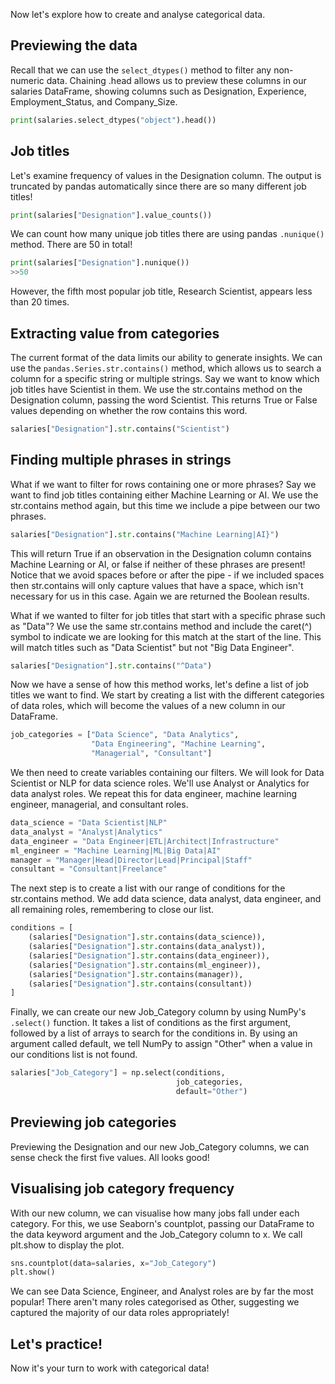 Now let's explore how to create and analyse categorical data. 
## Previewing the data
Recall that we can use the `select_dtypes()` method to filter any non-numeric data. Chaining .head allows us to preview these columns in our salaries DataFrame, showing columns such as Designation, Experience, Employment_Status, and Company_Size.
```Python
print(salaries.select_dtypes("object").head())
```
## Job titles
Let's examine frequency of values in the Designation column. The output is truncated by pandas automatically since there are so many different job titles!
```Python
print(salaries["Designation"].value_counts())
```
We can count how many unique job titles there are using pandas `.nunique()` method. There are 50 in total!
```Python
print(salaries["Designation"].nunique())
>>50
```
However, the fifth most popular job title, Research Scientist, appears less than 20 times.
## Extracting value from categories
The current format of the data limits our ability to generate insights. We can use the `pandas.Series.str.contains()` method, which allows us to search a column for a specific string or multiple strings. Say we want to know which job titles have Scientist in them. We use the str.contains method on the Designation column, passing the word Scientist. This returns True or False values depending on whether the row contains this word.
```Python
salaries["Designation"].str.contains("Scientist")
```
## Finding multiple phrases in strings
What if we want to filter for rows containing one or more phrases? Say we want to find job titles containing either Machine Learning or AI. We use the str.contains method again, but this time we include a pipe between our two phrases. 
```Python
salaries["Designation"].str.contains("Machine Learning|AI}")
```
This will return True if an observation in the Designation column contains Machine Learning or AI, or false if neither of these phrases are present! Notice that we avoid spaces before or after the pipe - if we included spaces then str.contains will only capture values that have a space, which isn't necessary for us in this case. Again we are returned the Boolean results.

What if we wanted to filter for job titles that start with a specific phrase such as "Data"? We use the same str.contains method and include the caret(^) symbol to indicate we are looking for this match at the start of the line. This will match titles such as "Data Scientist" but not "Big Data Engineer".
```Python
salaries["Designation"].str.contains("^Data")
```

Now we have a sense of how this method works, let's define a list of job titles we want to find. We start by creating a list with the different categories of data roles, which will become the values of a new column in our DataFrame.
```Python
job_categories = ["Data Science", "Data Analytics",
				  "Data Engineering", "Machine Learning",
				  "Managerial", "Consultant"]
```
We then need to create variables containing our filters. We will look for Data Scientist or NLP for data science roles. We'll use Analyst or Analytics for data analyst roles. We repeat this for data engineer, machine learning engineer, managerial, and consultant roles.
```Python
data_science = "Data Scientist|NLP"
data_analyst = "Analyst|Analytics"
data_engineer = "Data Engineer|ETL|Architect|Infrastructure"
ml_engineer = "Machine Learning|ML|Big Data|AI"
manager = "Manager|Head|Director|Lead|Principal|Staff"
consultant = "Consultant|Freelance"
```
The next step is to create a list with our range of conditions for the str.contains method. We add data science, data analyst, data engineer, and all remaining roles, remembering to close our list.
```Python
conditions = [
	(salaries["Designation"].str.contains(data_science)),
	(salaries["Designation"].str.contains(data_analyst)),
	(salaries["Designation"].str.contains(data_engineer)),
	(salaries["Designation"].str.contains(ml_engineer)),
	(salaries["Designation"].str.contains(manager)),
	(salaries["Designation"].str.contains(consultant))
]
```
Finally, we can create our new Job_Category column by using NumPy's `.select()` function. It takes a list of conditions as the first argument, followed by a list of arrays to search for the conditions in. By using an argument called default, we tell NumPy to assign "Other" when a value in our conditions list is not found.
```Python
salaries["Job_Category"] = np.select(conditions,
									 job_categories,
									 default="Other")
```
## Previewing job categories
Previewing the Designation and our new Job_Category columns, we can sense check the first five values. All looks good!
## Visualising job category frequency
With our new column, we can visualise how many jobs fall under each category. For this, we use Seaborn's countplot, passing our DataFrame to the data keyword argument and the Job_Category column to x. We call plt.show to display the plot. 
```Python
sns.countplot(data=salaries, x="Job_Category")
plt.show()
```
We can see Data Science, Engineer, and Analyst roles are by far the most popular! There aren't many roles categorised as Other, suggesting we captured the majority of our data roles appropriately!
## Let's practice!
Now it's your turn to work with categorical data!
